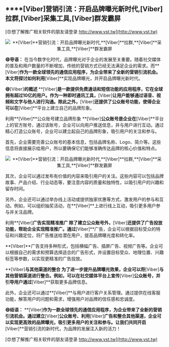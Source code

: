 ## ****[Viber]**营销引流：开启品牌曝光新时代,**[Viber]**拉群,**[Viber]**采集工具,**[Viber]**群发霸屏**

[😍想了解推广相关软件的朋友请登录 http://www.vst.tw](http://www.vst.tw)

 <center><img src="https://vst.tw/MP4/tuiguang/png/4.png" alt="**[Viber]**营销引流：开启品牌曝光新时代,**[Viber]**拉群,**[Viber]**采集工具,**[Viber]**群发霸屏"></center>

**😄导语：**
在当今数字化时代，品牌曝光对于企业的发展至关重要。随着社交媒体的普及和用户数量的不断增加，传统的营销方式已经无法满足企业的需求。而**[Viber]**作为一款全球领先的通信应用程序，为企业带来了全新的营销引流机会。本文将探讨如何利用**[Viber]**实现品牌曝光，并开启品牌曝光新时代。

**😄**[Viber]**的概述**
**[Viber]**是一款提供免费通话和短信功能的应用程序，它在全球拥有超过10亿的用户。作为一种即时通讯工具，**[Viber]**让用户能够通过语音、视频和文字与他人进行沟通。除此之外，**[Viber]**还提供了公众账号功能，使得企业可以在**[Viber]**平台上建立自己的品牌形象。

利用**[Viber]**公众账号建立品牌形象
**[Viber]**公众账号是企业在**[Viber]**平台上的官方账号，通过该账号，企业可以向用户推送信息，并与用户进行互动。通过精心打造公众账号，企业可以建立起自己的品牌形象，吸引用户的关注和参与。

首先，企业需要完善公众账号的基本信息，包括品牌名称、Logo、简介等。这些信息将直接展示给用户，所以要确保它们能够准确传达品牌的核心价值和特点。

 <center><img src="https://vst.tw/MP4/tuiguang/png/4.png" alt="**[Viber]**营销引流：开启品牌曝光新时代,**[Viber]**拉群,**[Viber]**采集工具,**[Viber]**群发霸屏"></center>

其次，企业可以通过发布有价值的内容来吸引用户的关注。这些内容可以包括品牌故事、产品介绍、行业动态等，要注意内容的质量和独特性，以吸引用户的兴趣和留存时间。

另外，企业还可以通过举办线上活动或提供独家优惠等方式，激发用户的参与和互动。例如，可以组织抽奖活动，在**[Viber]**上进行线上互动，吸引更多用户参与并关注品牌。

利用**[Viber]**广告实现精准推广 除了建立公众账号外，**[Viber]**还提供了广告投放功能，帮助企业实现精准推广。通过**[Viber]**广告，企业可以根据目标受众的特征和兴趣定位，将广告推送给潜在用户，提高品牌曝光度和转化率。

**[Viber]**广告支持多种形式，包括横幅广告、插屏广告、视频广告等。企业可以根据自己的需求和预算选择适合的广告形式，并设置目标受众、地理位置、兴趣标签等参数，以实现更精准的广告投放。

**[Viber]**与其他渠道的整合 为了进一步提升品牌曝光效果，企业可以将**[Viber]**与其他营销渠道进行整合。例如，可以在社交媒体平台上宣传**[Viber]**公众账号，并引导用户通过**[Viber]**获取更多品牌信息。

此外，企业还可以通过**[Viber]**与用户进行客户关系管理。通过提供在线客服功能，解答用户的问题和需求，增强用户对品牌的信任感和忠诚度。

**😄结语：**
**[Viber]**作为一款全球领先的通信应用程序，为企业带来了全新的营销引流机会。通过建立**[Viber]**公众账号、利用**[Viber]**广告和整合其他渠道，企业可以实现更高效的品牌曝光，吸引更多用户的关注和参与。让我们共同开启**[Viber]**营销引流的新时代，为品牌的发展注入新的活力！

[😍想了解推广相关软件的朋友请登录 http://www.vst.tw](http://www.vst.tw)



